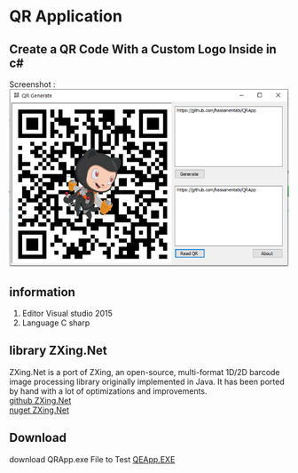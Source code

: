 
# QR Application
**Create a QR Code With a Custom Logo Inside in c#**
---
Screenshot : <br>
![Screenshot](screenshots.PNG)
<br>

## information 
1. Editor Visual studio 2015
1. Language C sharp 

**library ZXing.Net**
--- 
ZXing.Net is a port of ZXing, an open-source, multi-format 1D/2D barcode image processing library originally implemented in Java.
It has been ported by hand with a lot of optimizations and improvements.
<br>
[github ZXing.Net](https://github.com/micjahn/ZXing.Net)
<br>
[nuget ZXing.Net](https://www.nuget.org/packages/ZXing.Net/0.16.2)

**Download**
---
download QRApp.exe File to Test 
[QEApp.EXE](https://github.com/hassanentabi/QRApp/raw/master/QRApp/bin/Debug/QRApp.exe)
